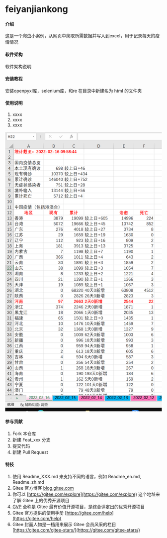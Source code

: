 # feiyanjiankong

#### 介绍
这是一个爬虫小案例，从网页中爬取所需数据并写入到excel，用于记录每天的疫情情况




#### 软件架构
软件架构说明


#### 安装教程
安装openpyxl库，selenium库，和re
在目录中新建名为 html 的文件夹
#### 使用说明

1.  xxxx
2.  xxxx
3.  xxxx

![输入图片说明](excel_1.png)
#### 参与贡献

1.  Fork 本仓库
2.  新建 Feat_xxx 分支
3.  提交代码
4.  新建 Pull Request


#### 特技

1.  使用 Readme\_XXX.md 来支持不同的语言，例如 Readme\_en.md, Readme\_zh.md
2.  Gitee 官方博客 [blog.gitee.com](https://blog.gitee.com)
3.  你可以 [https://gitee.com/explore](https://gitee.com/explore) 这个地址来了解 Gitee 上的优秀开源项目
4.  [GVP](https://gitee.com/gvp) 全称是 Gitee 最有价值开源项目，是综合评定出的优秀开源项目
5.  Gitee 官方提供的使用手册 [https://gitee.com/help](https://gitee.com/help)
6.  Gitee 封面人物是一档用来展示 Gitee 会员风采的栏目 [https://gitee.com/gitee-stars/](https://gitee.com/gitee-stars/)
